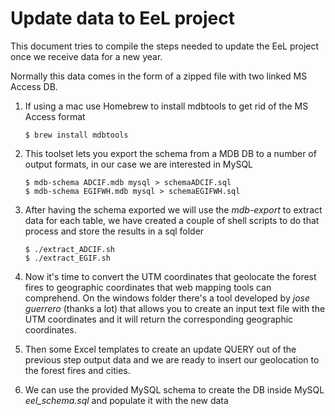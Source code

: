 Update data to EeL project
==========================

This document tries to compile the steps needed to update the EeL project once we receive data for a new year.

Normally this data comes in the form of a zipped file with two linked MS Access DB.

1. If using a mac use Homebrew to install mdbtools to get rid of the MS Access format

    ```
    $ brew install mdbtools
    ```

2. This toolset lets you export the schema from a MDB DB to a number of output formats, in our case we are interested in MySQL

    ```
    $ mdb-schema ADCIF.mdb mysql > schemaADCIF.sql
    $ mdb-schema EGIFWH.mdb mysql > schemaEGIFWH.sql
    ```

3. After having the schema exported we will use the _mdb-export_ to extract data for each table, we have created a couple of shell scripts to do that process and store the results in a sql folder

    ```
    $ ./extract_ADCIF.sh
    $ ./extract_EGIF.sh
    ```

4. Now it's time to convert the UTM coordinates that geolocate the forest fires to geographic coordinates that web mapping tools can comprehend. On the windows folder there's a tool developed by _jose guerrero_ (thanks a lot) that allows you to create an input text file with the UTM coordinates and it will return the corresponding geographic coordinates.

5. Then some Excel templates to create an update QUERY out of the previous step output data and we are ready to insert our geolocation to the forest fires and cities.

6. We can use the provided MySQL schema to create the DB inside MySQL _eel\_schema.sql_ and populate it with the new data

